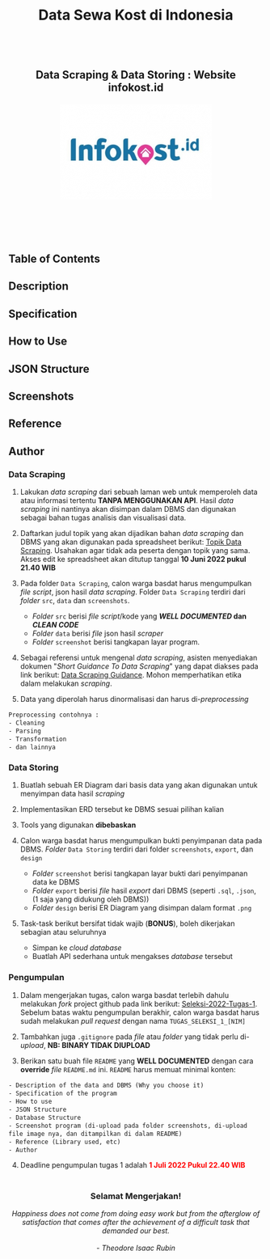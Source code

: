<h1 align="center">
  <br>
  Data Sewa Kost di Indonesia
  <br>
  <br>
</h1>

<h2 align="center">
  <br>
  Data Scraping & Data Storing : Website infokost.id
  <br>

  ![logo web](https://github.com/mutiarakirana21/Seleksi-2022-Tugas-1/blob/main/logo.jpg)

  <br>
  <br>
</h2>

## Table of Contents

## Description

## Specification
## How to Use
## JSON Structure
## Screenshots
## Reference
## Author
### Data Scraping

1. Lakukan _data scraping_ dari sebuah laman web untuk memperoleh data atau informasi tertentu __TANPA MENGGUNAKAN API__. Hasil _data scraping_ ini nantinya akan disimpan dalam DBMS dan digunakan sebagai bahan tugas analisis dan visualisasi data.

2. Daftarkan judul topik yang akan dijadikan bahan _data scraping_ dan DBMS yang akan digunakan pada spreadsheet berikut: [Topik Data Scraping](https://docs.google.com/spreadsheets/d/1VjK-ZeJlSy38yqUJvaaCqYtS7yP8Vq609ewyWTA_k2Y/edit?usp=sharing). Usahakan agar tidak ada peserta dengan topik yang sama. Akses edit ke spreadsheet akan ditutup tanggal __10 Juni 2022 pukul 21.40 WIB__

3. Pada folder `Data Scraping`, calon warga basdat harus mengumpulkan _file script_, json hasil _data scraping_. Folder `Data Scraping` terdiri dari _folder_ `src`, `data` dan `screenshots`. 
    - _Folder_ `src` berisi _file script_/kode yang __*WELL DOCUMENTED* dan *CLEAN CODE*__ 
    - _Folder_ `data` berisi _file_ json hasil _scraper_
    - _Folder_ `screenshot` berisi tangkapan layar program.

4. Sebagai referensi untuk mengenal _data scraping_, asisten menyediakan dokumen "_Short Guidance To Data Scraping_" yang dapat diakses pada link berikut: [Data Scraping Guidance](http://bit.ly/DataScrapingGuidance). Mohon memperhatikan etika dalam melakukan _scraping_.

5. Data yang diperolah harus dinormalisasi dan harus di-_preprocessing_
```
Preprocessing contohnya :
- Cleaning
- Parsing
- Transformation
- dan lainnya
```

### Data Storing

1. Buatlah sebuah ER Diagram dari basis data yang akan digunakan untuk menyimpan data hasil _scraping_
   
2. Implementasikan ERD tersebut ke DBMS sesuai pilihan kalian

3. Tools yang digunakan __dibebaskan__

4. Calon warga basdat harus mengumpulkan bukti penyimpanan data pada DBMS. _Folder_ `Data Storing` terdiri dari folder `screenshots`, `export`, dan `design`
    - _Folder_ `screenshot` berisi tangkapan layar bukti dari penyimpanan data ke DBMS
    - _Folder_ `export` berisi _file_ hasil _export_ dari DBMS (seperti `.sql`, `.json`, (1 saja yang didukung oleh DBMS))
    -  _Folder_ `design` berisi ER Diagram yang disimpan dalam format `.png`



5. Task-task berikut bersifat tidak wajib (__BONUS__), boleh dikerjakan sebagian atau seluruhnya
    - Simpan ke _cloud database_
    - Buatlah API sederhana untuk mengakses _database_ tersebut

### Pengumpulan


1. Dalam mengerjakan tugas, calon warga basdat terlebih dahulu melakukan _fork_ project github pada link berikut: [Seleksi-2022-Tugas-1](https://github.com/wargabasdat/Seleksi-2022-Tugas-1). Sebelum batas waktu pengumpulan berakhir, calon warga basdat harus sudah melakukan _pull request_ dengan nama ```TUGAS_SELEKSI_1_[NIM]```

2. Tambahkan juga `.gitignore` pada _file_ atau _folder_ yang tidak perlu di-_upload_, __NB: BINARY TIDAK DIUPLOAD__

3. Berikan satu buah file `README` yang __WELL DOCUMENTED__ dengan cara __override__ _file_ `README.md` ini. `README` harus memuat minimal konten:


```
- Description of the data and DBMS (Why you choose it)
- Specification of the program
- How to use
- JSON Structure
- Database Structure
- Screenshot program (di-upload pada folder screenshots, di-upload file image nya, dan ditampilkan di dalam README)
- Reference (Library used, etc)
- Author
```


4. Deadline pengumpulan tugas 1 adalah <span style="color:red">__1 Juli 2022 Pukul 22.40 WIB__</span>

<h3 align="center">
  <br>
  Selamat Mengerjakan!
  <br>
</h3>

<p align="center">
  <i>
  Happiness does not come from doing easy work
  but from the afterglow of satisfaction that
  comes after the achievement of a difficult
  task that demanded our best.<br><br>
  - Theodore Isaac Rubin
  </i>
</p>
<br>
